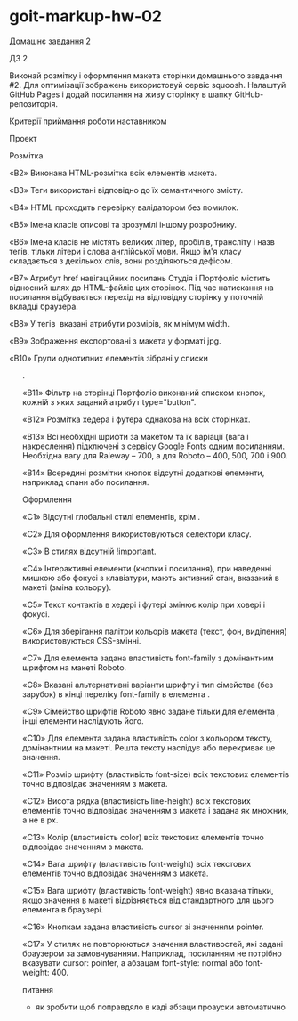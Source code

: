 # goit-markup-hw-02
Домашнє завдання 2


ДЗ 2
<!-- Створи репозиторій goit-markup-hw-02. -->
<!-- Склонуй створений репозиторій і скопіюй в нього файли попередньої роботи. -->
Виконай розмітку і оформлення макета сторінки домашнього завдання #2.
Для оптимізації зображень використовуй сервіс squoosh.
Налаштуй GitHub Pages і додай посилання на живу сторінку в шапку GitHub-репозиторія.


Критерії приймання роботи наставником


Проект

<!-- «A1» У корені проекту є папка images з зображеннями. -->

<!-- «A2» У корені проекту є папка css з файлами стилів. -->

<!-- «A3» Всі стилі написані в одному файлі styles.css, який знаходиться в папці css. -->

<!-- «A4» У назвах файлів відсутні великі літери, пробіли і трансліт, тільки літери і слова англійської мови. -->

<!-- «A5» Вихідний код відформатований за допомогою Prettier. -->

<!-- «A6» Всі зображення та текстовий контент взяті з макета. -->

<!-- «A7» Всі растрові зображення оптимізовані, використовуючи squoosh. -->

<!-- «A8» Код написаний з дотриманням настанови." --> 



Розмітка

<!-- «B1» Розмітка сторінки Портфоліо набрана у файлі portfolio.html. -->

«B2» Виконана HTML-розмітка всіх елементів макета.

«B3» Теги використані відповідно до їх семантичного змісту.

«B4» HTML проходить перевірку валідатором без помилок.

«B5» Імена класів описові та зрозумілі іншому розробнику.

«B6» Імена класів не містять великих літер, пробілів, трансліту і назв тегів, тільки літери і слова англійської мови. Якщо ім'я класу складається з декількох слів, вони розділяються дефісом.

«B7» Атрибут href навігаційних посилань Студія і Портфоліо містить відносний шлях до HTML-файлів цих сторінок. Під час натискання на посилання відбувається перехід на відповідну сторінку у поточній вкладці браузера.

«B8» У тегів <img> вказані атрибути розмірів, як мінімум width.

«B9» Зображення експортовані з макета у форматі jpg.

«B10» Групи однотипних елементів зібрані у списки <ul>.

«B11» Фільтр на сторінці Портфоліо виконаний списком кнопок, кожній з яких заданий атрибут type="button".

«B12» Розмітка хедера і футера однакова на всіх сторінках.

«B13» Всі необхідні шрифти за макетом та їх варіації (вага і накреслення) підключені з сервісу Google Fonts одним посиланням. Необхідна вагу для Raleway – 700, а для Roboto – 400, 500, 700 і 900.

«B14» Всередині розмітки кнопок відсутні додаткові елементи, наприклад спани або посилання.



Оформлення

«C1» Відсутні глобальні стилі елементів, крім <body>.

«C2» Для оформлення використовуються селектори класу.

«C3» В стилях відсутній !important.

«C4» Інтерактивні елементи (кнопки і посилання), при наведенні мишкою або фокусі з клавіатури, мають активний стан, вказаний в макеті (зміна кольору).

«С5» Текст контактів в хедері і футері змінює колір при ховері і фокусі.

«C6» Для зберігання палітри кольорів макета (текст, фон, виділення) використовуються CSS-змінні.

«С7» Для елемента <body> задана властивість font-family з домінантним шрифтом на макеті Roboto.

«С8» Вказані альтернативні варіанти шрифту і тип сімейства (без зарубок) в кінці переліку font-family в елемента <body>.

«С9» Сімейство шрифтів Roboto явно задане тільки для елемента <body>, інші елементи наслідують його.

«С10» Для елемента <body> задана властивість color з кольором тексту, домінантним на макеті. Решта тексту наслідує або перекриває це значення.

«С11» Розмір шрифту (властивість font-size) всіх текстових елементів точно відповідає значенням з макета.

«С12» Висота рядка (властивість line-height) всіх текстових елементів точно відповідає значенням з макета і задана як множник, а не в px.

«С13» Колір (властивість color) всіх текстових елементів точно відповідає значенням з макета.

«С14» Вага шрифту (властивість font-weight) всіх текстових елементів точно відповідає значенням з макета.

«С15» Вага шрифту (властивість font-weight) явно вказана тільки, якщо значення в макеті відрізняється від стандартного для цього елемента в браузері.

«С16» Кнопкам задана властивість cursor зі значенням pointer.

«С17» У стилях не повторюються значення властивостей, які задані браузером за замовчуванням. Наприклад, посиланням не потрібно вказувати cursor: pointer, а абзацам font-style: normal або font-weight: 400.







питання
- як зробити щоб поправдяло в каді абзаци проауски автоматично